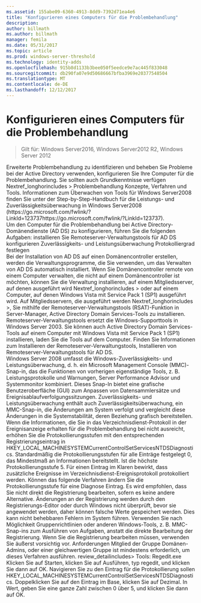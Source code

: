 ```yaml
---
ms.assetid: 155abe09-6360-4913-8dd9-7392d71ea4e6
title: "Konfigurieren eines Computers für die Problembehandlung"
description: 
author: billmath
ms.author: billmath
manager: femila
ms.date: 05/31/2017
ms.topic: article
ms.prod: windows-server-threshold
ms.technology: identity-adds
ms.openlocfilehash: 915b8d1133b3bee050f5eedce9e7ac445f833048
ms.sourcegitcommit: db290fa07e9d50686667bfba3969e20377548504
ms.translationtype: MT
ms.contentlocale: de-DE
ms.lasthandoff: 12/12/2017
---
```

# <a name="configuring-a-computer-for-troubleshooting"></a>Konfigurieren eines Computers für die Problembehandlung

>Gilt für: Windows Server2016, Windows Server2012 R2, Windows Server 2012


<developerConceptualDocument xmlns="https://ddue.schemas.microsoft.com/authoring/2003/5" xmlns:xlink="https://www.w3.org/1999/xlink" xmlns:xsi="https://www.w3.org/2001/XMLSchema-instance" xsi:schemaLocation="https://ddue.schemas.microsoft.com/authoring/2003/5 http://clixdevr3.blob.core.windows.net/ddueschema/developer.xsd">
  <introduction>
    <para>Erweiterte Problembehandlung zu identifizieren und beheben Sie Probleme bei der Active Directory verwenden, konfigurieren Sie Ihre Computer für die Problembehandlung. Sie sollten auch Grundkenntnisse verfügen <token>Nextref_longhorincludes > Problembehandlung Konzepte, Verfahren und Tools. </para>
    <para>Informationen zum Überwachen von Tools für Windows Server2008 finden Sie unter der Step-by-Step-Handbuch für die Leistungs- und Zuverlässigkeitsüberwachung in Windows Server2008 (<externalLink><linkText>https://go.microsoft.com/fwlink/?LinkId=123737</linkText><linkUri>https://go.microsoft.com/fwlink/?LinkId=123737</linkUri></externalLink>).</para>
  </introduction>
  <section>
    <title>Konfigurationsaufgaben für die Problembehandlung</title>
    <content>
      <para>Um den Computer für die Problembehandlung bei Active Directory-Domänendienste (AD DS) zu konfigurieren, führen Sie die folgenden Aufgaben:</para>
      <para>
        <link xlink:href="#BKMK_2">installieren Sie Remoteserver-Verwaltungstools für AD DS</link>
      </para>
      <para>
        <link xlink:href="#BKMK_3">konfigurieren Zuverlässigkeits- und Leistungsüberwachung</link>
      </para>
      <para>
        <link xlink:href="#BKMK_4">Protokolliergrad festlegen</link>
      </para>
    </content>
    <sections>
      <section address="BKMK_2">
        <title>Installieren Sie Remoteserver-Verwaltungstools für AD DS</title>
        <content>
          <para>Bei der Installation von AD DS auf einen Domänencontroller erstellen, werden die Verwaltungsprogramme, die Sie verwenden, um das Verwalten von AD DS automatisch installiert. Wenn Sie Domänencontroller remote von einem Computer verwalten, die nicht auf einem Domänencontroller ist möchten, können Sie die Verwaltung installieren, auf einem Mitgliedsserver, auf denen ausgeführt wird <token>Nextref_longhorincludes > oder auf einem Computer, auf denen Windows Vista mit Service Pack 1 (SP1) ausgeführt wird. Auf Mitgliedsservern, die ausgeführt werden <token>Nextref_longhorincludes >, Sie mithilfe der Remoteserver-Verwaltungstools (RSAT)-Funktion in Server-Manager, Active Directory Domain Services-Tools zu installieren. Remoteserver-Verwaltungstools ersetzt die Windows-Supporttools in Windows Server 2003. Sie können auch Active Directory Domain Services-Tools auf einem Computer mit Windows Vista mit Service Pack 1 (SP1) installieren, laden Sie die Tools auf dem Computer.</para>
          <para>Finden Sie Informationen zum Installieren der Remoteserver-Verwaltungstools, <link xlink:href="610ba7d9-51b5-4e14-9232-0510a9091aba">Installieren von Remoteserver-Verwaltungstools für AD DS</link>.</para>
        </content>
      </section>
      <section address="BKMK_3">
        <title>Konfigurieren der Zuverlässigkeits- und Leistungsüberwachung</title>
        <content>
          <para>Windows Server 2008 umfasst die Windows-Zuverlässigkeits- und Leistungsüberwachung, d. h. ein Microsoft Management Console (MMC)-Snap-in, das die Funktionen von vorherigen eigenständige Tools, z. B. Leistungsprotokolle und Warnungen, Server Performance Advisor und Systemmonitor kombiniert. Dieses Snap-In bietet eine grafische Benutzeroberfläche (GUI) zum Anpassen von Datensammlersätze und Ereignisablaufverfolgungssitzungen. </para>
          <para>Zuverlässigkeits- und Leistungsüberwachung enthält auch Zuverlässigkeitsüberwachung, ein MMC-Snap-in, die Änderungen am System verfolgt und vergleicht diese Änderungen in die Systemstabilität, deren Beziehung grafisch bereitstellen. </para>
        </content>
      </section>
      <section address="BKMK_4">
        <title>Legen Sie die Protokollierungsstufen</title>
        <content>
          <para>Wenn die Informationen, die Sie in das Verzeichnisdienst-Protokoll in der Ereignisanzeige erhalten für die Problembehandlung bei nicht ausreicht, erhöhen Sie die Protokollierungsstufen mit den entsprechenden Registrierungseintrag in <embeddedLabel>HKEY_LOCAL_MACHINESYSTEMCurrentControlSetServicesNTDSDiagnostics</embeddedLabel>. </para>
          <para>Standardmäßig die Protokollierungsstufen für alle Einträge festgelegt <embeddedLabel>0</embeddedLabel>, das Mindestmaß an Informationen bereitstellt. Ist die höchste Protokollierungsstufe <embeddedLabel>5</embeddedLabel>. Für einen Eintrag im Klaren bewirkt, dass zusätzliche Ereignisse im Verzeichnisdienst-Ereignisprotokoll protokolliert werden. </para>
          <para>Können das folgende Verfahren ändern Sie die Protokollierungsstufe für eine Diagnose Eintrag. </para>
          <alert class="caution">
            <para>Es wird empfohlen, dass Sie nicht direkt die Registrierung bearbeiten, sofern es keine andere Alternative. Änderungen an der Registrierung werden durch den Registrierungs-Editor oder durch Windows nicht überprüft, bevor sie angewendet werden, daher können falsche Werte gespeichert werden. Dies kann nicht behebbaren Fehlern im System führen. Verwenden Sie nach Möglichkeit Gruppenrichtlinien oder anderen Windows-Tools, z. B. MMC-Snap-ins zum Ausführen von Aufgaben, anstatt die direkte Bearbeitung der Registrierung. Wenn Sie die Registrierung bearbeiten müssen, verwenden Sie äußerst vorsichtig vor. </para>
          </alert>
          <para>
            <embeddedLabel>Anforderungen</embeddedLabel>
          </para>
          <list class="bullet">
            <listItem>
              <para>Mitglied der Gruppe <embeddedLabel>Domänen-Admins</embeddedLabel>, oder einer gleichwertigen Gruppe ist mindestens erforderlich, um dieses Verfahren ausführen. <token>review_detailincludes></para>
            </listItem>
            <listItem>
              <para>Tools: Regedit.exe</para>
            </listItem>
          </list>
          <procedure>
            <title>So ändern Sie die Protokollierungsstufe für einen diagnostic</title>
            <steps class="ordered">
              <step>
                <content>
                  <para>Klicken Sie auf <ui>Starten</ui>, klicken Sie auf <ui>Ausführen</ui>, typ <userInput>regedit</userInput>, und klicken Sie dann auf <ui>OK</ui>.</para>
                </content>
              </step>
              <step>
                <content>
                  <para>Navigieren Sie zu den Eintrag für die Protokollierung sollen <embeddedLabel>HKEY_LOCAL_MACHINESYSTEMCurrentControlSetServicesNTDSDiagnostics</embeddedLabel>.</para>
                </content>
              </step>
              <step>
                <content>
                  <para>Doppelklicken Sie auf den Eintrag im <embeddedLabel>Base</embeddedLabel>, klicken Sie auf <embeddedLabel>Dezimal</embeddedLabel>.</para>
                </content>
              </step>
              <step>
                <content>
                  <para>In <embeddedLabel>Wert</embeddedLabel>, geben Sie eine ganze Zahl zwischen <embeddedLabel>0</embeddedLabel> über <embeddedLabel>5</embeddedLabel>, und klicken Sie dann auf <ui>OK</ui>.</para>
                </content>
              </step>
            </steps>
          </procedure>
        </content>
      </section>
    </sections>
  </section>
  <relatedTopics />
</developerConceptualDocument>


